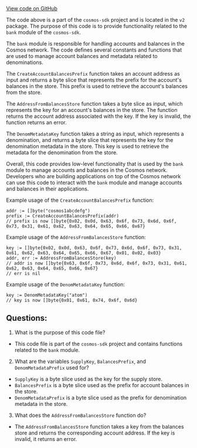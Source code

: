[View code on GitHub](https://github.com/cosmos/cosmos-sdk.git/x/bank/migrations/v2/keys.go)

The code above is a part of the `cosmos-sdk` project and is located in the `v2` package. The purpose of this code is to provide functionality related to the `bank` module of the `cosmos-sdk`. 

The `bank` module is responsible for handling accounts and balances in the Cosmos network. The code defines several constants and functions that are used to manage account balances and metadata related to denominations.

The `CreateAccountBalancesPrefix` function takes an account address as input and returns a byte slice that represents the prefix for the account's balances in the store. This prefix is used to retrieve the account's balances from the store.

The `AddressFromBalancesStore` function takes a byte slice as input, which represents the key for an account's balances in the store. The function returns the account address associated with the key. If the key is invalid, the function returns an error.

The `DenomMetadataKey` function takes a string as input, which represents a denomination, and returns a byte slice that represents the key for the denomination metadata in the store. This key is used to retrieve the metadata for the denomination from the store.

Overall, this code provides low-level functionality that is used by the `bank` module to manage accounts and balances in the Cosmos network. Developers who are building applications on top of the Cosmos network can use this code to interact with the `bank` module and manage accounts and balances in their applications. 

Example usage of the `CreateAccountBalancesPrefix` function:

```
addr := []byte("cosmos1abcdefg")
prefix := CreateAccountBalancesPrefix(addr)
// prefix is now []byte{0x02, 0x0d, 0x63, 0x6f, 0x73, 0x6d, 0x6f, 0x73, 0x31, 0x61, 0x62, 0x63, 0x64, 0x65, 0x66, 0x67}
```

Example usage of the `AddressFromBalancesStore` function:

```
key := []byte{0x02, 0x0d, 0x63, 0x6f, 0x73, 0x6d, 0x6f, 0x73, 0x31, 0x61, 0x62, 0x63, 0x64, 0x65, 0x66, 0x67, 0x01, 0x02, 0x03}
addr, err := AddressFromBalancesStore(key)
// addr is now []byte{0x63, 0x6f, 0x73, 0x6d, 0x6f, 0x73, 0x31, 0x61, 0x62, 0x63, 0x64, 0x65, 0x66, 0x67}
// err is nil
```

Example usage of the `DenomMetadataKey` function:

```
key := DenomMetadataKey("atom")
// key is now []byte{0x01, 0x61, 0x74, 0x6f, 0x6d}
```
## Questions: 
 1. What is the purpose of this code file?
- This code file is part of the `cosmos-sdk` project and contains functions related to the `bank` module.

2. What are the variables `SupplyKey`, `BalancesPrefix`, and `DenomMetadataPrefix` used for?
- `SupplyKey` is a byte slice used as the key for the supply store.
- `BalancesPrefix` is a byte slice used as the prefix for account balances in the store.
- `DenomMetadataPrefix` is a byte slice used as the prefix for denomination metadata in the store.

3. What does the `AddressFromBalancesStore` function do?
- The `AddressFromBalancesStore` function takes a key from the balances store and returns the corresponding account address. If the key is invalid, it returns an error.